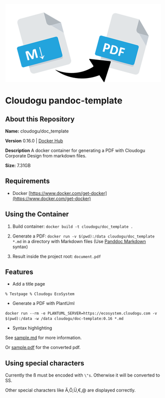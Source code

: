 ![logo](resources/images/markdown-pdf.png)
# Cloudogu pandoc-template
## About this Repository
**Name:** cloudogu/doc_template

**Version** 0.16.0 | [Docker Hub](https://hub.docker.com/r/cloudogu/doc_template/tags/)

**Description** A docker container for generating a PDF with Cloudogu Corporate Design from markdown files.

**Size:** 7.31GB

## Requirements
-  Docker [https://www.docker.com/get-docker](https://www.docker.com/get-docker)

## Using the Container

1. Build container: `docker build -t cloudogu/doc_template .`

2. Generate a PDF: `docker run -v $(pwd):/data cloudogu/doc_template *.md` in a directory with Markdown files (Use [Panddoc Markdown](http://pandoc.org/MANUAL.html#pandocs-markdown) syntax)

3. Result inside the project root: `document.pdf`


## Features

- Add a title page

`% Testpage
 % Cloudogu EcoSystem`


- Generate a PDF with PlantUml

`docker run --rm -e PLANTUML_SERVER=https://ecosystem.cloudogu.com -v $(pwd):/data -w /data cloudogu/doc-template:0.16 *.md
`

- Syntax highlighting

See [sample.md](resources/sample/sample.md) for more information.

Or [sample.pdf](resources/sample/sample.pdf) for the converted pdf.

## Using special characters

Currently the ß must be encoded with `\"s`.
Otherwise it will be converted to SS.

Other special characters like Ä,Ö,Ü,€,@ are displayed correctly.
